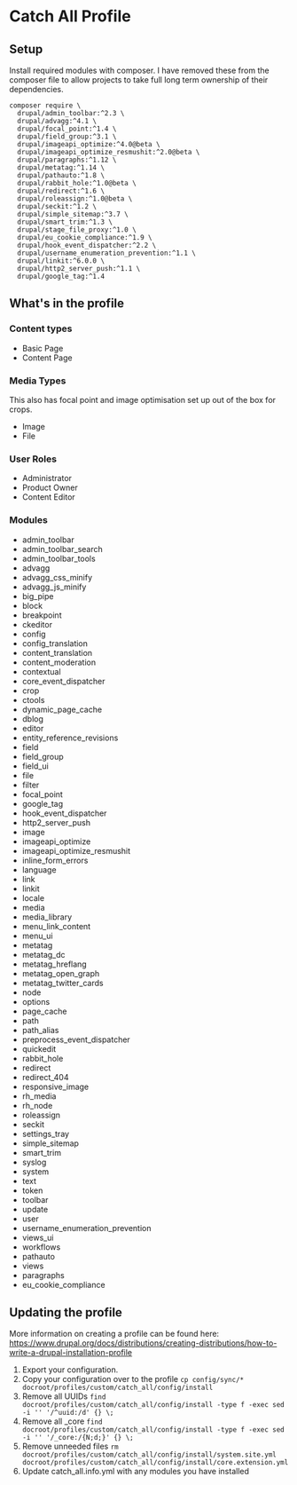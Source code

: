 # Catch All Profile

## Setup
Install required modules with composer. I have removed these from the composer file to allow projects to take full long term ownership of their dependencies.
````
composer require \
  drupal/admin_toolbar:^2.3 \
  drupal/advagg:^4.1 \
  drupal/focal_point:^1.4 \
  drupal/field_group:^3.1 \
  drupal/imageapi_optimize:^4.0@beta \
  drupal/imageapi_optimize_resmushit:^2.0@beta \
  drupal/paragraphs:^1.12 \
  drupal/metatag:^1.14 \
  drupal/pathauto:^1.8 \
  drupal/rabbit_hole:^1.0@beta \
  drupal/redirect:^1.6 \
  drupal/roleassign:^1.0@beta \
  drupal/seckit:^1.2 \
  drupal/simple_sitemap:^3.7 \
  drupal/smart_trim:^1.3 \
  drupal/stage_file_proxy:^1.0 \
  drupal/eu_cookie_compliance:^1.9 \
  drupal/hook_event_dispatcher:^2.2 \
  drupal/username_enumeration_prevention:^1.1 \
  drupal/linkit:^6.0.0 \
  drupal/http2_server_push:^1.1 \
  drupal/google_tag:^1.4
````

## What's in the profile
### Content types
- Basic Page
- Content Page

### Media Types
This also has focal point and image optimisation set up out of the box for crops.
- Image
- File

### User Roles
- Administrator
- Product Owner
- Content Editor

### Modules
- admin_toolbar
- admin_toolbar_search
- admin_toolbar_tools
- advagg
- advagg_css_minify
- advagg_js_minify
- big_pipe
- block
- breakpoint
- ckeditor
- config
- config_translation
- content_translation
- content_moderation
- contextual
- core_event_dispatcher
- crop
- ctools
- dynamic_page_cache
- dblog
- editor
- entity_reference_revisions
- field
- field_group
- field_ui
- file
- filter
- focal_point
- google_tag
- hook_event_dispatcher
- http2_server_push
- image
- imageapi_optimize
- imageapi_optimize_resmushit
- inline_form_errors
- language
- link
- linkit
- locale
- media
- media_library
- menu_link_content
- menu_ui
- metatag
- metatag_dc
- metatag_hreflang
- metatag_open_graph
- metatag_twitter_cards
- node
- options
- page_cache
- path
- path_alias
- preprocess_event_dispatcher
- quickedit
- rabbit_hole
- redirect
- redirect_404
- responsive_image
- rh_media
- rh_node
- roleassign
- seckit
- settings_tray
- simple_sitemap
- smart_trim
- syslog
- system
- text
- token
- toolbar
- update
- user
- username_enumeration_prevention
- views_ui
- workflows
- pathauto
- views
- paragraphs
- eu_cookie_compliance

## Updating the profile
More information on creating a profile can be found here: https://www.drupal.org/docs/distributions/creating-distributions/how-to-write-a-drupal-installation-profile

1. Export your configuration.
2. Copy your configuration over to the profile `cp config/sync/* docroot/profiles/custom/catch_all/config/install`
3. Remove all UUIDs `find docroot/profiles/custom/catch_all/config/install -type f -exec sed -i '' '/^uuid:/d' {} \;`
4. Remove all _core `find docroot/profiles/custom/catch_all/config/install -type f -exec sed -i '' '/_core:/{N;d;}' {} \;`
5. Remove unneeded files `rm docroot/profiles/custom/catch_all/config/install/system.site.yml docroot/profiles/custom/catch_all/config/install/core.extension.yml`
6. Update catch_all.info.yml with any modules you have installed
